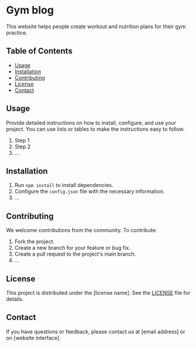 # Gym blog

This website helps people create workout and nutrition plans for their gym practice.

## Table of Contents

- [Usage](#usage)
- [Installation](#installation)
- [Contributing](#contributing)
- [License](#license)
- [Contact](#contact)

## Usage

Provide detailed instructions on how to install, configure, and use your project. You can use lists or tables to make the instructions easy to follow.

1. Step 1
2. Step 2
3. ...

## Installation

1. Run `npm install` to install dependencies.
2. Configure the `config.json` file with the necessary information.
3. ...

## Contributing

We welcome contributions from the community. To contribute:

1. Fork the project.
2. Create a new branch for your feature or bug fix.
3. Create a pull request to the project's main branch.
4. ...
## License

This project is distributed under the [license name]. See the [LICENSE](LICENSE) file for details.
## Contact

If you have questions or feedback, please contact us at [email address] or on [website interface].
